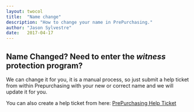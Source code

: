 ```yaml
---
layout: twocol
title:  "Name change"
description: "How to change your name in PrePurchasing."
author: "Jason Sylvestre"
date:   2017-04-17
---
```


Name Changed?
Need to enter the *witness* protection program?
----------


We can change it for you, it is a manual process, so just submit a help ticket from within Prepurchasing with your new or correct name and we will update it for you.

You can also create a help ticket from here:
[PrePurchasing Help Ticket](https://caeshelp.ucdavis.edu/?appname=OPP)

